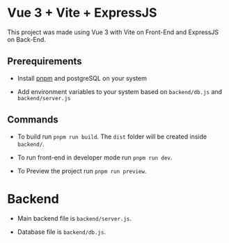 # Vue 3 + Vite + ExpressJS

This project was made using Vue 3 with Vite on Front-End and ExpressJS on Back-End.

## Prerequirements

- Install [pnpm](https://www.npmjs.com/package/pnpm) and postgreSQL on your system

- Add environment variables to your system based on `backend/db.js` and `backend/server.js`

## Commands

- To build run `pnpm run build`. The `dist` folder will be created inside `backend/`.

- To run front-end in developer mode run `pnpm run dev`.

- To Preview the project run `pnpm run preview`.

# Backend

- Main backend file is `backend/server.js`.

- Database file is `backend/db.js`.
